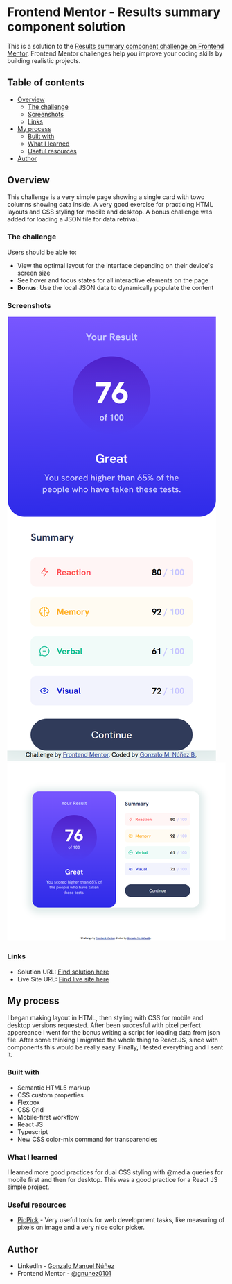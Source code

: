 # Frontend Mentor - Results summary component solution

This is a solution to the [Results summary component challenge on Frontend Mentor](https://www.frontendmentor.io/challenges/results-summary-component-CE_K6s0maV). Frontend Mentor challenges help you improve your coding skills by building realistic projects. 

## Table of contents

- [Overview](#overview)
  - [The challenge](#the-challenge)
  - [Screenshots](#screenshot)
  - [Links](#links)
- [My process](#my-process)
  - [Built with](#built-with)
  - [What I learned](#what-i-learned)
  - [Useful resources](#useful-resources)
- [Author](#author)

## Overview

This challenge is a very simple page showing a single card with towo columns showing data inside. A very good exercise for practicing HTML layouts and CSS styling for modile and desktop. A bonus challenge was added for loading a JSON file for data retrival.

### The challenge

Users should be able to:

- View the optimal layout for the interface depending on their device's screen size
- See hover and focus states for all interactive elements on the page
- **Bonus**: Use the local JSON data to dynamically populate the content

### Screenshots

![](./results-summary-mobile.png)
![](./results-summary-desktop.png)

### Links

- Solution URL: [Find solution here](https://github.com/gnunez0101/results-summary)
- Live Site URL: [Find live site here](https://gnunez0101.github.io/results-summary/)

## My process

I began making layout in HTML, then styling with CSS for mobile and desktop versions requested.
After been succesful with pixel perfect appereance I went for the bonus writing a script for loading data from json file. After some thinking I migrated the whole thing to React.JS, since with components this would be really easy. Finally, I tested everything and I sent it.

### Built with

- Semantic HTML5 markup
- CSS custom properties
- Flexbox
- CSS Grid
- Mobile-first workflow
- React JS
- Typescript
- New CSS color-mix command for transparencies

### What I learned

I learned more good practices for dual CSS styling with @media queries for mobile first and then for desktop. This was a good practice for a React JS simple project.

### Useful resources

- [PicPick](https://picpick.app/en/) - Very useful tools for web development tasks, like measuring of pixels on image and a very nice color picker.

## Author

- LinkedIn - [Gonzalo Manuel Núñez](https://www.linkedin.com/in/gnunez0101)
- Frontend Mentor - [@gnunez0101](https://www.frontendmentor.io/profile/gnunez0101)

